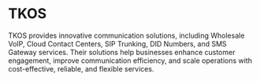 # TKOS
TKOS provides innovative communication solutions, including Wholesale VoIP, Cloud Contact Centers, SIP Trunking, DID Numbers, and SMS Gateway services. Their solutions help businesses enhance customer engagement, improve communication efficiency, and scale operations with cost-effective, reliable, and flexible services.
